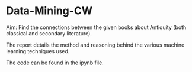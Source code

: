 # Data-Mining-CW
Aim: Find the connections between the given books about Antiquity (both classical and secondary literature).

The report details the method and reasoning behind the various machine learning techniques used.

The code can be found in the ipynb file.
